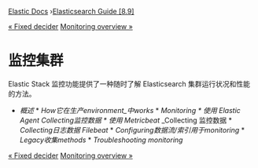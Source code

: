 

[Elastic Docs](/guide/) ›[Elasticsearch Guide [8.9]](index.md)

[« Fixed decider](autoscaling-fixed-decider.md) [Monitoring overview
»](monitoring-overview.md)

# 监控集群

Elastic Stack 监控功能提供了一种随时了解 Elasticsearch 集群运行状况和性能的方法。

* _概述_ * _How它在生产environment_中works_ * _Monitoring * 使用 Elastic Agent_ _Collecting监控数据 * 使用 Metricbeat_ _Collecting 监控数据 * _Collecting日志数据 Filebeat_ * _Configuring数据流/索引用于monitoring_ * _Legacy收集methods_ * _Troubleshooting monitoring_

[« Fixed decider](autoscaling-fixed-decider.md) [Monitoring overview
»](monitoring-overview.md)
